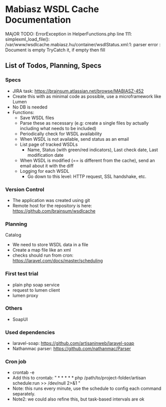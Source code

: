 # Mabiasz WSDL Cache Documentation

MAjOR TODO:
ErrorException in HelperFunctions.php line 111:
simplexml_load_file(): /var/www/wsdlcache.mabiasz.hu/container/wsdlStatus.xml:1: parser error : Document is empty
TryCatch it, if empty then fill

## List of Todos, Planning, Specs
### Specs
* JIRA task: https://brainsum.atlassian.net/browse/MABIASZ-452
* Create this with as minimal code as possible, use a microframework like Lumen
* No DB is needed
* Functions:
  * Save WSDL files
  * Parse these as necessary (e.g: create a single files by actually including what needs to be included)
  * Periodically check for WSDL availability
  * When WSDL is not available, send status as an email
  * List page of tracked WSDLs
     * Name, Status (with green/red indicators), Last check date, Last modification date
  * When WSDL is modified (== is different from the cache), send an email about it with the diff
  * Logging for each WSDL
     * Go down to this level: HTTP request, SSL handshake, etc.
     
### Version Control
* The application was created using git
* Remote host for the repository is here: https://github.com/brainsum/wsdlcache     
     
### Planning     
Catalog
* We need to store WSDL data in a file
* Create a map file like an xml
* checks should run from cron: https://laravel.com/docs/master/scheduling
     
### First test trial
* plain php soap service
* request to lumen client
* lumen proxy
     
### Others
* SoapUI    
    
### Used dependencies
* laravel-soap: https://github.com/artisaninweb/laravel-soap
* Nathanmac parser: https://github.com/nathanmac/Parser

### Cron job
* crontab -e
* Add this to crontab: " * * * * * php /path/to/project-folder/artisan schedule:run >> /dev/null 2>&1 "
* Note: this runs every minute, use the schedule to config each command separately.
* Note2: we could also refine this, but task-based intervals are ok
